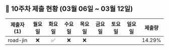 ## :pushpin: 10주차 제출 현황 (03월 06일 ~ 03월 12일)

| 제출자 (1) | 월요일 | 화요일 | 수요일 | 목요일 | 금요일 | 토요일 | 일요일 | 제출량 |
|:---:|:---:|:---:|:---:|:---:|:---:|:---:|:---:|:---:|
| road-jin |:x:|:white_check_mark:|:x:|:x:| | | | 14.29% |
